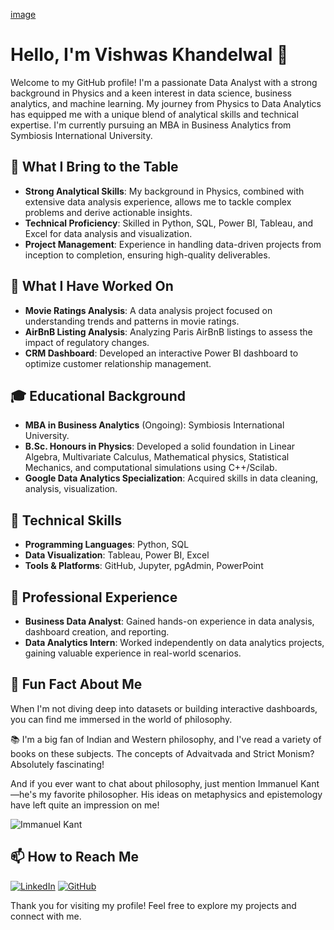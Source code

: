 
[image](https://media1.giphy.com/media/v1.Y2lkPTc5MGI3NjExa2FvaTd2NHUwbnhnZ2xzdjZsZGxraXg4ZmZxNTh1MTAxYXBkY2w0aCZlcD12MV9pbnRlcm5hbF9naWZfYnlfaWQmY3Q9Zw/LaVp0AyqR5bGsC5Cbm/giphy.webp)



# Hello, I'm Vishwas Khandelwal 👋

Welcome to my GitHub profile! I'm a passionate Data Analyst with a strong background in Physics and a keen interest in data science, business analytics, and machine learning. 
My journey from Physics to Data Analytics has equipped me with a unique blend of analytical skills and technical expertise. 
I'm currently pursuing an MBA in Business Analytics from Symbiosis International University.

## 🌟 What I Bring to the Table

- **Strong Analytical Skills**: My background in Physics, combined with extensive data analysis experience, allows me to tackle complex problems and derive actionable insights.
- **Technical Proficiency**: Skilled in Python, SQL, Power BI, Tableau, and Excel for data analysis and visualization.
- **Project Management**: Experience in handling data-driven projects from inception to completion, ensuring high-quality deliverables.

## 🌱 What I Have Worked On

- **Movie Ratings Analysis**: A data analysis project focused on understanding trends and patterns in movie ratings.
- **AirBnB Listing Analysis**: Analyzing Paris AirBnB listings to assess the impact of regulatory changes.
- **CRM Dashboard**: Developed an interactive Power BI dashboard to optimize customer relationship management.

## 🎓 Educational Background

- **MBA in Business Analytics** (Ongoing): Symbiosis International University.
- **B.Sc. Honours in Physics**: Developed a solid foundation in Linear Algebra, Multivariate Calculus, Mathematical physics, Statistical Mechanics, and computational simulations using C++/Scilab.
- **Google Data Analytics Specialization**: Acquired skills in data cleaning, analysis, visualization.

## 🔧 Technical Skills

- **Programming Languages**: Python, SQL
- **Data Visualization**: Tableau, Power BI, Excel
- **Tools & Platforms**: GitHub, Jupyter, pgAdmin, PowerPoint

## 💼 Professional Experience

- **Business Data Analyst**: Gained hands-on experience in data analysis, dashboard creation, and reporting.
- **Data Analytics Intern**: Worked independently on data analytics projects, gaining valuable experience in real-world scenarios.

## 🎉 Fun Fact About Me

When I'm not diving deep into datasets or building interactive dashboards, you can find me immersed in the world of philosophy. 

📚 I'm a big fan of Indian and Western philosophy, and I've read a variety of books on these subjects. The concepts of Advaitvada and Strict Monism? Absolutely fascinating! 

And if you ever want to chat about philosophy, just mention Immanuel Kant—he's my favorite philosopher. His ideas on metaphysics and epistemology have left quite an impression on me!



![Immanuel Kant](https://media0.giphy.com/media/v1.Y2lkPTc5MGI3NjExbm1paDRyb3NhNmY1dWF3bjZwNGtsOHczZ2Q3MGc5OXcxdDRxMXphZCZlcD12MV9pbnRlcm5hbF9naWZfYnlfaWQmY3Q9Zw/11LmeD33ETXN1C/giphy.webp)  




## 📫 How to Reach Me

[![LinkedIn](https://img.shields.io/badge/LinkedIn-0077B5?style=for-the-badge&logo=linkedin&logoColor=white)](https://www.linkedin.com/in/vishwas-k-07842a283/)
[![GitHub](https://img.shields.io/badge/GitHub-181717?style=for-the-badge&logo=github&logoColor=white)](https://github.com/Vikh110)

Thank you for visiting my profile! Feel free to explore my projects and connect with me.

<!---
Vikh110/Vikh110 is a ✨ special ✨ repository because its `README.md` (this file) appears on your GitHub profile.
You can click the Preview link to take a look at your changes.
--->
